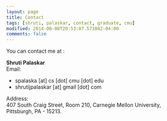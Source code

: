 ```yaml
---
layout: page
title: Contact
tags: [shruti, palaskar, contact, graduate, cmu]
modified: 2014-08-08T20:53:07.573882-04:00
comments: false
---
```


You can contact me at :

**Shruti Palaskar**  
Email:  

* spalaska [at] cs [dot] cmu [dot] edu
* shrutijpalaskar [at] gmail [dot] com

Address:  
407 South Craig Street,
Room 210,
Carnegie Mellon University,  
Pittsburgh, PA - 15213.  
